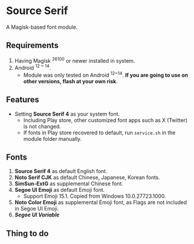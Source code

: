 # Source Serif
A Magisk-based font module.
## Requirements
1. Having Magisk <sup>26100</sup> or newer installed in system.
2. Android <sup>12 ~ 14</sup>.
    * Module was only tested on Android <sup>12~14</sup>. **If you are going to use on other versions, flash at your own risk**.
## Features
* Setting **Source Serif 4** as your system font.
    * Including Play store, other customized font apps such as X (Twitter) is not changed.
    * If fonts in Play store recovered to default, run `service.sh` in the module folder manually.
## Fonts
1. **Source Serif 4** as default English font.
2. **Noto Serif CJK** as default Chinese, Japanese, Korean fonts.
3. **SimSun-ExtG** as supplemental Chinese font.
4. **Segoe UI Emoji** as default Emoji font.
   * Support Emoji 15.1. Copied from Windows 10.0.27723.1000.
5. **Noto Color Emoji** as supplemental  Emoji font, as Flags are not included in Segoe UI Emoji.
6. *__Segoe UI Variable__*
## Thing to do
